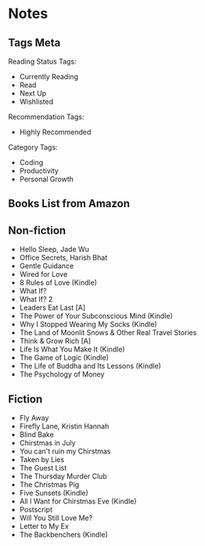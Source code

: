 # Notes

## Tags Meta

Reading Status Tags:

- Currently Reading
- Read
- Next Up
- Wishlisted

Recommendation Tags:

- Highly Recommended

Category Tags:

- Coding
- Productivity
- Personal Growth

## Books List from Amazon

## Non-fiction

- Hello Sleep, Jade Wu
- Office Secrets, Harish Bhat
- Gentle Guidance
- Wired for Love
- 8 Rules of Love (Kindle)
- What If?
- What If? 2
- Leaders Eat Last [A]
- The Power of Your Subconscious Mind (Kindle)
- Why I Stopped Wearing My Socks (Kindle)
- The Land of Moonlit Snows & Other Real Travel Stories
- Think & Grow Rich [A]
- Life Is What You Make It (Kindle)
- The Game of Logic (Kindle)
- The Life of Buddha and Its Lessons (Kindle)
- The Psychology of Money

## Fiction

- Fly Away
- Firefly Lane, Kristin Hannah
- Blind Bake
- Chirstmas in July
- You can't ruin my Chirstmas
- Taken by Lies
- The Guest List
- The Thursday Murder Club
- The Christmas Pig
- Five Sunsets (Kindle)
- All I Want for Chirstmas Eve (Kindle)
- Postscript
- Will You Still Love Me?
- Letter to My Ex
- The Backbenchers (Kindle)
